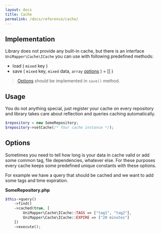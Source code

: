 ```yaml
---
layout: docs
title: Cache
permalink: /docs/reference/cache/
---
```


## Implementation
Library does not provide any built-in cache, but there is an interface `UniMapper\Cache\ICache` you can use with following predefined methods:

- load ( `mixed` key )
- save ( `mixed` key, `mixed` data, `array` [options](#options) ) = [] )

> [Options](#options) should be implemented in `save()` method.

## Usage
You do not anything special, just register your cache on every repository and library takes care about reflection and queries caching automatically.

~~~php
$repository = new SomeRepository;
$repository->setCache(/* Your cache instance */);
~~~

## Options
Sometimes you need to tell how long is your data in cache valid or add some common tag, file dependencies, whatever else.
For these purposes every cache keeps some predefined unique constants with these options.

For example we have a query that should be cached and we want to add some tags and time expiration.

**SomeRepository.php**

~~~php
$this->query()
    ->find()
    ->cached(true, [
        UniMapper\Cache\ICache::TAGS => ["tag1", "tag2"],
        UniMapper\Cache\ICache::EXPIRE => ["20 minutes"]
    ])
    ->execute();
~~~